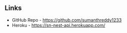 ## Links 
* GitHub Repo - https://github.com/sumanthreddy1233
* Heroku - https://sn-nest-api.herokuapp.com/
